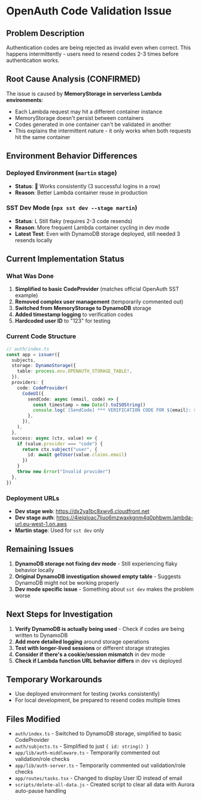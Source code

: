 # OpenAuth Code Validation Issue

## Problem Description
Authentication codes are being rejected as invalid even when correct. This happens intermittently - users need to resend codes 2-3 times before authentication works.

## Root Cause Analysis (CONFIRMED)
The issue is caused by **MemoryStorage in serverless Lambda environments**:
- Each Lambda request may hit a different container instance
- MemoryStorage doesn't persist between containers
- Codes generated in one container can't be validated in another
- This explains the intermittent nature - it only works when both requests hit the same container

## Environment Behavior Differences

### Deployed Environment (`martin` stage)
- **Status**:  Works consistently (3 successful logins in a row)
- **Reason**: Better Lambda container reuse in production

### SST Dev Mode (`npx sst dev --stage martin`)
- **Status**: L Still flaky (requires 2-3 code resends)
- **Reason**: More frequent Lambda container cycling in dev mode
- **Latest Test**: Even with DynamoDB storage deployed, still needed 3 resends locally

## Current Implementation Status

### What Was Done
1. **Simplified to basic CodeProvider** (matches official OpenAuth SST example)
2. **Removed complex user management** (temporarily commented out)
3. **Switched from MemoryStorage to DynamoDB** storage
4. **Added timestamp logging** to verification codes
5. **Hardcoded user ID** to "123" for testing

### Current Code Structure
```typescript
// auth/index.ts
const app = issuer({
  subjects,
  storage: DynamoStorage({
    table: process.env.OPENAUTH_STORAGE_TABLE!,
  }),
  providers: {
    code: CodeProvider(
      CodeUI({
        sendCode: async (email, code) => {
          const timestamp = new Date().toISOString()
          console.log(`[SendCode] *** VERIFICATION CODE FOR ${email}: ${code} *** at ${timestamp}`)
        },
      }),
    ),
  },
  success: async (ctx, value) => {
    if (value.provider === "code") {
      return ctx.subject("user", {
        id: await getUser(value.claims.email)
      })
    }
    throw new Error("Invalid provider")
  },
})
```

### Deployment URLs
- **Dev stage web**: https://dx2ya1bc8xwv6.cloudfront.net
- **Dev stage auth**: https://4iejqloac7ljuo6mzwaxkgnm4q0phbwm.lambda-url.eu-west-1.on.aws
- **Martin stage**: Used for `sst dev` only

## Remaining Issues
1. **DynamoDB storage not fixing dev mode** - Still experiencing flaky behavior locally
2. **Original DynamoDB investigation showed empty table** - Suggests DynamoDB might not be working properly
3. **Dev mode specific issue** - Something about `sst dev` makes the problem worse

## Next Steps for Investigation
1. **Verify DynamoDB is actually being used** - Check if codes are being written to DynamoDB
2. **Add more detailed logging** around storage operations
3. **Test with longer-lived sessions** or different storage strategies
4. **Consider if there's a cookie/session mismatch** in dev mode
5. **Check if Lambda function URL behavior differs** in dev vs deployed

## Temporary Workarounds
- Use deployed environment for testing (works consistently)
- For local development, be prepared to resend codes multiple times

## Files Modified
- `auth/index.ts` - Switched to DynamoDB storage, simplified to basic CodeProvider
- `auth/subjects.ts` - Simplified to just `{ id: string() }`
- `app/lib/auth-middleware.ts` - Temporarily commented out validation/role checks
- `app/lib/auth-server.ts` - Temporarily commented out validation/role checks
- `app/routes/tasks.tsx` - Changed to display User ID instead of email
- `scripts/delete-all-data.js` - Created script to clear all data with Aurora auto-pause handling